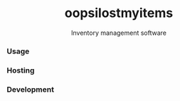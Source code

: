 <h1 align="center">oopsilostmyitems</h1>
<p align="center">Inventory management software</p>

### Usage

### Hosting

### Development

